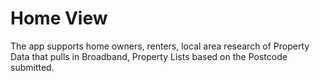 # Home View
The app supports home owners, renters, local area research of Property Data that pulls in Broadband, Property Lists based on the Postcode submitted.
